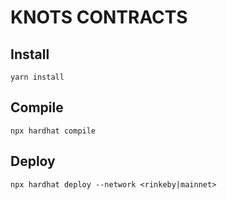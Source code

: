 # KNOTS CONTRACTS

## Install

`yarn install`

## Compile

`npx hardhat compile`

## Deploy

`npx hardhat deploy --network <rinkeby|mainnet>`


